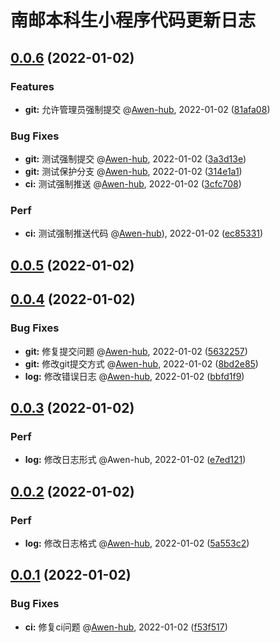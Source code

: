 # 南邮本科生小程序代码更新日志

## [0.0.6](https://github.com/Awen-hub/git-test/compare/0.0.5...0.0.6) (2022-01-02)

### Features
* **git:** 允许管理员强制提交  @[Awen-hub](https://github.com/Awen-hub), 2022-01-02 ([81afa08](https://github.com/Awen-hub/git-test/commit/81afa08fb24da90f1db08976d394614b701dbd4f))

### Bug Fixes
* **git:** 测试强制提交  @[Awen-hub](https://github.com/Awen-hub), 2022-01-02 ([3a3d13e](https://github.com/Awen-hub/git-test/commit/3a3d13e8cf45679952a6fd360eae439fb945d19e))
* **git:** 测试保护分支  @[Awen-hub](https://github.com/Awen-hub), 2022-01-02 ([314e1a1](https://github.com/Awen-hub/git-test/commit/314e1a144716dd6f73b5b98d2204a72798e2b26f))
* **ci:** 测试强制推送  @[Awen-hub](https://github.com/Awen-hub), 2022-01-02 ([3cfc708](https://github.com/Awen-hub/git-test/commit/3cfc708c62ee714fc32fef4896af5709a4d3dcd5))

### Perf
* **ci:** 测试强制推送代码  @[Awen-hub](https://github.com/Awen-hub)), 2022-01-02 ([ec85331](https://github.com/Awen-hub/git-test/commit/ec8533112f0bbe50748da2059f9358c65b5fad01))


## [0.0.5](https://github.com/Awen-hub/git-test/compare/0.0.4...0.0.5) (2022-01-02)


## [0.0.4](https://github.com/Awen-hub/git-test/compare/0.0.3...0.0.4) (2022-01-02)

### Bug Fixes
* **git:** 修复提交问题  @[Awen-hub](https://github.com/Awen-hub), 2022-01-02 ([5632257](https://github.com/Awen-hub/git-test/commit/5632257038d58f43ad2cd000242959e6b8e0c054))
* **git:** 修改git提交方式  @[Awen-hub](https://github.com/Awen-hub), 2022-01-02 ([8bd2e85](https://github.com/Awen-hub/git-test/commit/8bd2e8525ecc94e5eaeaee2a5a210f1035f49c7f))
* **log:** 修改错误日志  @[Awen-hub](https://github.com/Awen-hub), 2022-01-02 ([bbfd1f9](https://github.com/Awen-hub/git-test/commit/bbfd1f905e0b87975178977c69015e761bdf45d5))


## [0.0.3](https://github.com/Awen-hub/git-test/compare/0.0.2...0.0.3) (2022-01-02)

### Perf
* **log:** 修改日志形式  @Awen-hub, 2022-01-02 ([e7ed121](https://github.com/Awen-hub/git-test/commit/e7ed121c1f4648f2e9793f28384759485125cd5b))


## [0.0.2](https://github.com/Awen-hub/git-test/compare/0.0.1...0.0.2) (2022-01-02)

### Perf
* **log:** 修改日志格式  @[Awen-hub](https://github.com/Awen-hub), 2022-01-02 ([5a553c2](https://github.com/Awen-hub/git-test/commit/5a553c22ffa4db963edbad7a46512bb692b435cd))


## [0.0.1](https://github.com/Awen-hub/git-test/compare/0.0.0...0.0.1) (2022-01-02)

### Bug Fixes
* **ci:** 修复ci问题  @[Awen-hub](https://github.com/Awen-hub), 2022-01-02 ([f53f517](https://github.com/Awen-hub/git-test/commit/f53f5175345f321376a869c2794f204eaf11d743))









